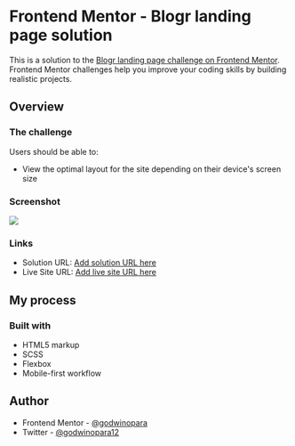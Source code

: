 # Frontend Mentor - Blogr landing page solution

This is a solution to the [Blogr landing page challenge on Frontend Mentor](https://www.frontendmentor.io/challenges/blogr-landing-page-EX2RLAApP). Frontend Mentor challenges help you improve your coding skills by building realistic projects.

## Overview

### The challenge

Users should be able to:

-   View the optimal layout for the site depending on their device's screen size

### Screenshot

![](./screenshot.jpg)

### Links

-   Solution URL: [Add solution URL here](https://your-solution-url.com)
-   Live Site URL: [Add live site URL here](https://your-live-site-url.com)

## My process

### Built with

-   HTML5 markup
-   SCSS
-   Flexbox
-   Mobile-first workflow

## Author

-   Frontend Mentor - [@godwinopara](https://www.frontendmentor.io/profile/godwinopara)
-   Twitter - [@godwinopara12](https://www.twitter.com/godwinopara12)
